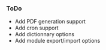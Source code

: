 ### ToDo

* Add PDF generation support
* Add cron support
* Add dictionnary options
* Add module export/import options
